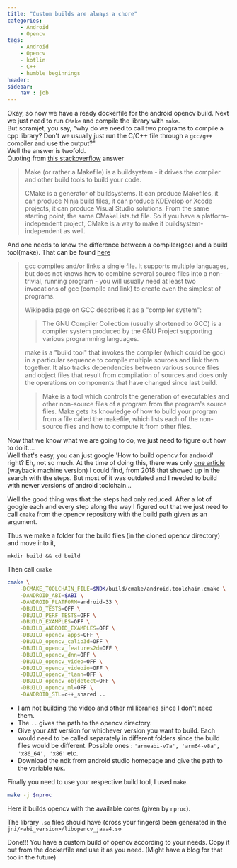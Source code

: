 ```yaml
---
title: "Custom builds are always a chore"
categories: 
    - Android
    - Opencv
tags: 
    - Android
    - Opencv
    - kotlin
    - C++
    - humble beginnings
header: 
sidebar:
    nav : job
---
```


Okay, so now we have a ready dockerfile for the android opencv build. Next we just need to run `CMake` and compile the library with `make`.  
But scramjet, you say, "why do we need to call two programs to compile a cpp library? Don't we usually just run the C/C++ file through a `gcc/g++` compiler and use the output?"  
Well the answer is twofold.  
Quoting from [this stackoverflow](https://stackoverflow.com/a/25790020) answer 
> Make (or rather a Makefile) is a buildsystem - it drives the compiler and other build tools to build your code.
>
> CMake is a generator of buildsystems. It can produce Makefiles, it can produce Ninja build files, it can produce KDEvelop or Xcode projects, it can produce Visual Studio solutions. From the same starting point, the same CMakeLists.txt file. So if you have a platform-independent project, CMake is a way to make it buildsystem-independent as well.  

And one needs to know the difference between a compiler(gcc) and a build tool(make). That can be found [here](https://stackoverflow.com/a/768377)


> gcc compiles and/or links a single file. It supports multiple languages, but does not knows how to combine several source files into a non-trivial, running program - you will usually need at least two invocations of gcc (compile and link) to create even the simplest of programs.
>
>Wikipedia page on GCC describes it as a "compiler system":
>
> > The GNU Compiler Collection (usually shortened to GCC) is a compiler system produced by the GNU Project supporting various programming languages.
>
> make is a "build tool" that invokes the compiler (which could be gcc) in a particular sequence to compile multiple sources and link them together. It also tracks dependencies between various source files and object files that result from compilation of sources and does only the operations on components that have changed since last build.
> > Make is a tool which controls the generation of executables and other non-source files of a program from the program's source files.
> > Make gets its knowledge of how to build your program from a file called the makefile, which lists each of the non-source files and how to compute it from other files.

Now that we know what we are going to do, we just need to figure out how to do it....  
Well that's easy, you can just google 'How to build opencv for android' right? Eh, not so much.
At the time of doing this, there was only [one article](https://web.archive.org/web/20230529193547/https://learnopencv.com/install-opencv-on-android-tiny-and-optimized/) (wayback machine version) I could find, from 2018 that showed up in the search with the steps. But most of it was outdated and I needed to build with newer versions of android toolchain...

Well the good thing was that the steps had only reduced. After a lot of google each and every step along the way I figured out that we just need to call `cmake` from the opencv repository with the build path given as an argument.

Thus we make a folder for the build files (in the cloned opencv directory) and move into it,
```
mkdir build && cd build
```
Then call `cmake`

```bash
cmake \
    -DCMAKE_TOOLCHAIN_FILE=$NDK/build/cmake/android.toolchain.cmake \
    -DANDROID_ABI=$ABI \
    -DANDROID_PLATFORM=android-33 \
    -DBUILD_TESTS=OFF \
    -DBUILD_PERF_TESTS=OFF \
    -DBUILD_EXAMPLES=OFF \
    -DBUILD_ANDROID_EXAMPLES=OFF \
    -DBUILD_opencv_apps=OFF \
    -DBUILD_opencv_calib3d=OFF \
    -DBUILD_opencv_features2d=OFF \
    -DBUILD_opencv_dnn=OFF \
    -DBUILD_opencv_video=OFF \
    -DBUILD_opencv_videoio=OFF \
    -DBUILD_opencv_flann=OFF \
    -DBUILD_opencv_objdetect=OFF \
    -DBUILD_opencv_ml=OFF \
    -DANDROID_STL=c++_shared ..
```
- I am not building the video and other ml libraries since I don't need them. 
- The `..` gives the path to the opencv directory. 
- Give your `ABI` version for whichever version you want to build. Each would need to be called separately in different folders since the build files would be different. Possible ones : `'armeabi-v7a', 'arm64-v8a', 'x86_64', 'x86'` etc.  
- Download the ndk from android studio homepage and give the path to the variable `NDK`.

Finally you need to use your respective build tool, I used `make`.

```bash
make -j $nproc
```

Here it builds opencv with the available cores (given by `nproc`).

The library `.so` files should have (cross your fingers) been generated in the `jni/<abi_version>/libopencv_java4.so`

Done!!! You have a custom build of opencv according to your needs. Copy it out from the dockerfile and use it as you need. (Might have a blog for that too in the future)